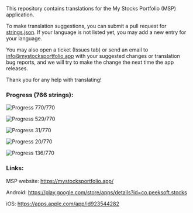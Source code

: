 This repository contains translations for the My Stocks Portfolio (MSP) application.

To make translation suggestions, you can submit a pull request for [strings.json](https://github.com/mystocksportfolio/translations/blob/main/strings.json). If your language is not listed yet, you may add a new entry for your language.

You may also open a ticket (Issues tab) or send an email to info@mystocksportfolio.app with your suggested changes or translation bug reports, and we will try to make the change the next time the app releases.

Thank you for any help with translating!



### Progress (766 strings):

![Progress](https://progress-bar.dev/100?title=en&width=120) 770/770

![Progress](https://progress-bar.dev/69?title=fr&width=120) 529/770

![Progress](https://progress-bar.dev/4?title=de&width=120) 31/770

![Progress](https://progress-bar.dev/3?title=zh&width=120) 20/770

![Progress](https://progress-bar.dev/18?title=zh-Hant-TW&width=120) 136/770



### Links:

MSP website: https://mystocksportfolio.app/

Android: https://play.google.com/store/apps/details?id=co.peeksoft.stocks

iOS: https://apps.apple.com/app/id923544282
